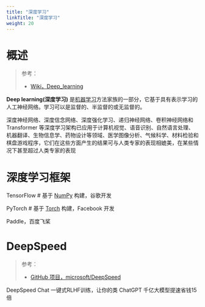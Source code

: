 ```yaml
---
title: "深度学习"
linkTitle: "深度学习"
weight: 20
---
```


# 概述

> 参考：
>
> - [Wiki，Deep_learning](https://en.wikipedia.org/wiki/Deep_learning)

**Deep learning(深度学习)** 是[机器学习](/docs/12.AI/机器学习/机器学习.md)方法家族的一部分，它基于具有表示学习的人工神经网络。学习可以是监督的、半监督的或无监督的。

深度神经网络、深度信念网络、深度强化学习、递归神经网络、卷积神经网络和 Transformer 等深度学习架构已应用于计算机视觉、语音识别、自然语言处理、机器翻译、生物信息学、药物设计等领域、医学图像分析、气候科学、材料检验和棋盘游戏程序，它们在这些方面产生的结果可与人类专家的表现相媲美，在某些情况下甚至超过人类专家的表现

# 深度学习框架

TensorFlow # 基于 [NumPy](/docs/12.AI/科学计算/NumPy.md) 构建，谷歌开发

PyTorch # 基于 [Torch](/docs/12.AI/科学计算/Torch.md) 构建，Facebook 开发

Paddle，百度飞桨

# DeepSpeed

> 参考：
>
> - [GitHub 项目，microsoft/DeepSpeed](https://github.com/microsoft/DeepSpeed)

DeepSpeed Chat 一键式RLHF训练，让你的类 ChatGPT 千亿大模型提速省钱15倍


